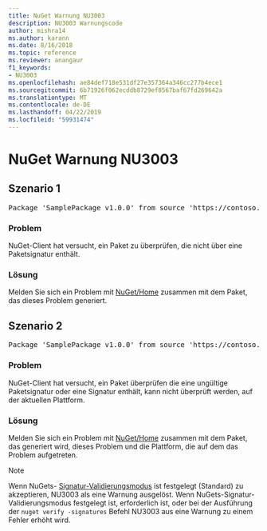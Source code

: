 ```yaml
---
title: NuGet Warnung NU3003
description: NU3003 Warnungscode
author: mishra14
ms.author: karann
ms.date: 8/16/2018
ms.topic: reference
ms.reviewer: anangaur
f1_keywords:
- NU3003
ms.openlocfilehash: ae84def718e531df27e357364a346cc277b4ece1
ms.sourcegitcommit: 6b71926f062ecddb8729ef8567baf67fd269642a
ms.translationtype: MT
ms.contentlocale: de-DE
ms.lasthandoff: 04/22/2019
ms.locfileid: "59931474"
---
```

# <a name="nuget-warning-nu3003"></a>NuGet Warnung NU3003

## <a name="scenario-1"></a>Szenario 1

<pre>Package 'SamplePackage v1.0.0' from source 'https://contoso.com/index.json': The package is not signed. Unable to verify signature from an unsigned package.</pre>

### <a name="issue"></a>Problem

NuGet-Client hat versucht, ein Paket zu überprüfen, die nicht über eine Paketsignatur enthält.


### <a name="solution"></a>Lösung

Melden Sie sich ein Problem mit [NuGet/Home](https://github.com/NuGet/Home/issues) zusammen mit dem Paket, das dieses Problem generiert.



## <a name="scenario-2"></a>Szenario 2

<pre>Package 'SamplePackage v1.0.0' from source 'https://contoso.com/index.json': The package signature is invalid or cannot be verified on this platform.</pre>

### <a name="issue"></a>Problem

NuGet-Client hat versucht, ein Paket überprüfen die eine ungültige Paketsignatur oder eine Signatur enthält, kann nicht überprüft werden, auf der aktuellen Plattform.


### <a name="solution"></a>Lösung

Melden Sie sich ein Problem mit [NuGet/Home](https://github.com/NuGet/Home/issues) zusammen mit dem Paket, das generiert wird, dieses Problem und die Plattform, die auf dem das Problem aufgetreten.

> [!Note]
> Wenn NuGets- [Signatur-Validierungsmodus](https://docs.microsoft.com/en-us/nuget/consume-packages/installing-signed-packages#configure-package-signature-requirements) ist festgelegt (Standard) zu akzeptieren, NU3003 als eine Warnung ausgelöst. Wenn NuGets-Signatur-Validierungsmodus festgelegt ist, erforderlich ist, oder bei der Ausführung der `nuget verify -signatures` Befehl NU3003 aus eine Warnung zu einem Fehler erhöht wird. 

